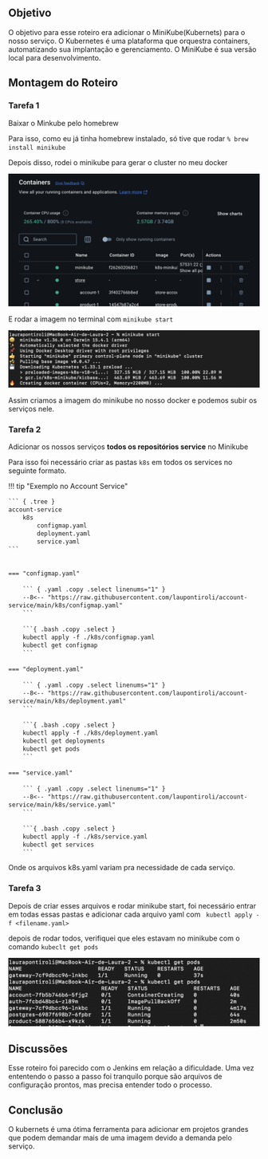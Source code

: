 ## Objetivo

O objetivo para esse roteiro era adicionar o MiniKube(Kubernets) para o nosso serviço. O Kubernetes é uma plataforma que orquestra containers, automatizando sua implantação e gerenciamento. O MiniKube é sua versão local para desenvolvimento.

## Montagem do Roteiro

### Tarefa 1

Baixar o Minkube pelo homebrew

Para isso, como eu já tinha homebrew instalado, só tive que rodar ` % brew install minikube  `

Depois disso, rodei o minikube para gerar o cluster no meu docker 

![img](minikube.png)

E rodar a imagem no terminal com `minikube start`

![img](minikubeTerminal.png)

Assim criamos a imagem do minikube no nosso docker e podemos subir os serviços nele.

### Tarefa 2 

Adicionar os nossos serviços **todos os repositórios service** no Minikube

Para isso foi necessário criar as pastas `k8s` em todos os services no seguinte formato. 


!!! tip "Exemplo no Account Service"

    ``` { .tree }
    account-service
        k8s
            configmap.yaml
            deployment.yaml
            service.yaml
    ```


    === "configmap.yaml"

        ``` { .yaml .copy .select linenums="1" }
        --8<-- "https://raw.githubusercontent.com/laupontiroli/account-service/main/k8s/configmap.yaml"
        ```

        ```{ .bash .copy .select }
        kubectl apply -f ./k8s/configmap.yaml
        kubectl get configmap
        ```

    === "deployment.yaml"

        ``` { .yaml .copy .select linenums="1" }
        --8<-- "https://raw.githubusercontent.com/laupontiroli/account-service/main/k8s/deployment.yaml"
        ```

        ```{ .bash .copy .select }
        kubectl apply -f ./k8s/deployment.yaml
        kubectl get deployments
        kubectl get pods
        ```

    === "service.yaml"

        ``` { .yaml .copy .select linenums="1" }
        --8<-- "https://raw.githubusercontent.com/laupontiroli/account-service/main/k8s/service.yaml"
        ```

        ```{ .bash .copy .select }
        kubectl apply -f ./k8s/service.yaml
        kubectl get services
        ```



Onde os arquivos k8s.yaml variam pra necessidade de cada serviço. 

### Tarefa 3 

Depois de criar esses arquivos e rodar minikube start, foi necessário entrar em todas essas pastas e adicionar cada arquivo yaml com ` kubectl apply -f <filename.yaml>`

depois de rodar todos, verifiquei que eles estavam no minikube com o comando `kubeclt get pods`

![image](pods.png)

## Discussões

Esse roteiro foi parecido com o Jenkins em relação a dificuldade. Uma vez ententendo o passo a passo foi tranquilo porque são arquivos de configuração prontos, mas precisa entender todo o processo.

## Conclusão

O kubernets é uma ótima ferramenta para adicionar em projetos grandes que podem demandar mais de uma imagem devido a demanda pelo serviço.